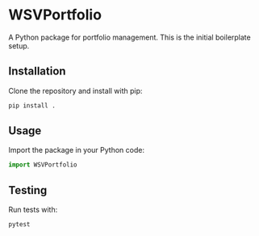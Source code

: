 # WSVPortfolio

A Python package for portfolio management. This is the initial boilerplate setup.

## Installation

Clone the repository and install with pip:

```bash
pip install .
```

## Usage

Import the package in your Python code:

```python
import WSVPortfolio
```

## Testing

Run tests with:

```bash
pytest
```
